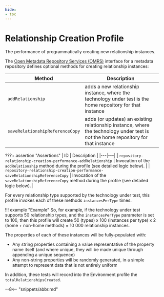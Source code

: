 ```yaml
---
hide:
- toc
---
```


<!-- SPDX-License-Identifier: CC-BY-4.0 -->
<!-- Copyright Contributors to the Egeria project. -->

# Relationship Creation Profile

The performance of programmatically creating new relationship instances.

The [Open Metadata Repository Services (OMRS)](./services/omrs) interface for a metadata repository defines optional methods for creating relationship instances:

| Method | Description |
|---|---|
| `addRelationship` | adds a new relationship instance, where the technology under test is the home repository for that instance |
| `saveRelationshipReferenceCopy` | adds (or updates) an existing relationship instance, where the technology under test is _not_ the home repository for that instance |

???+ assertion "Assertions"
    | ID | Description |
    |---|---|
    | `repository-relationship-creation-performance-addRelationship` | Invocation of the `addRelationship` method during the profile (see detailed logic below). |
    | `repository-relationship-creation-performance-saveRelationshipReferenceCopy` | Invocation of the `saveRelationshipReferenceCopy` method during the profile (see detailed logic below). |

For every relationship type supported by the technology under test, this profile invokes each of these methods `instancesPerType` times.

!!! example "Example"
    So, for example, if the technology under test supports 50 relationship types, and the `instancesPerType` parameter is set to 100, then this profile will create 50 (types) x 100 (instances per type) x 2 (home + non-home methods) = 10 000 relationship instances.

The properties of each of these instances will be fully-populated with:

- Any string properties containing a value representative of the property name itself (and where unique, they will be made unique through appending a unique sequence)
- Any non-string properties will be randomly generated, in a simple attempt to represent data that is not entirely uniform

In addition, these tests will record into the Environment profile the `totalRelationshipsCreated`.

--8<-- "snippets/abbr.md"
